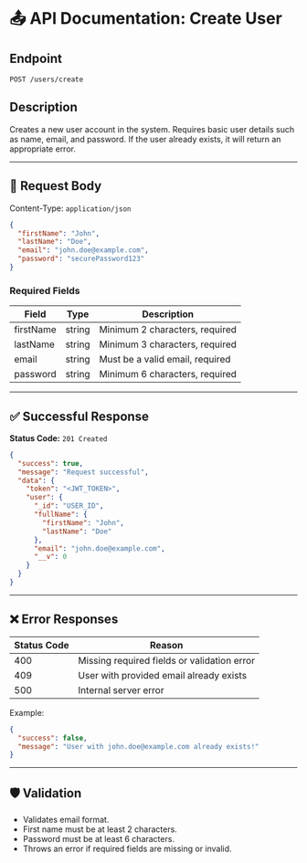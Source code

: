 # 📤 API Documentation: Create User

## Endpoint

```
POST /users/create
```

## Description

Creates a new user account in the system. Requires basic user details such as name, email, and password. If the user already exists, it will return an appropriate error.

---

## 🔐 Request Body

Content-Type: `application/json`

```json
{
  "firstName": "John",
  "lastName": "Doe",
  "email": "john.doe@example.com",
  "password": "securePassword123"
}
```

### Required Fields

| Field       | Type   | Description                           |
|-------------|--------|---------------------------------------|
| firstName   | string | Minimum 2 characters, required        |
| lastName    | string | Minimum 3 characters, required        |
| email       | string | Must be a valid email, required       |
| password    | string | Minimum 6 characters, required        |

---

## ✅ Successful Response

**Status Code:** `201 Created`

```json
{
  "success": true,
  "message": "Request successful",
  "data": {
    "token": "<JWT_TOKEN>",
    "user": {
      "_id": "USER_ID",
      "fullName": {
        "firstName": "John",
        "lastName": "Doe"
      },
      "email": "john.doe@example.com",
      "__v": 0
    }
  }
}
```

---

## ❌ Error Responses

| Status Code | Reason                                      |
|-------------|---------------------------------------------|
| 400         | Missing required fields or validation error |
| 409         | User with provided email already exists     |
| 500         | Internal server error                       |

Example:

```json
{
  "success": false,
  "message": "User with john.doe@example.com already exists!"
}
```

---

## 🛡 Validation

- Validates email format.
- First name must be at least 2 characters.
- Password must be at least 6 characters.
- Throws an error if required fields are missing or invalid.
